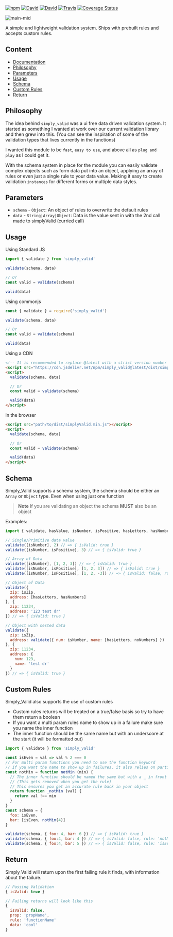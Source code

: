 [![npm](https://img.shields.io/npm/v/simply_valid.svg?style=flat-square)](https://www.npmjs.com/package/simply_valid)
[![David](https://img.shields.io/david/dhershman1/simply_valid.svg?style=flat-square)](https://david-dm.org/dhershman1/simply_valid)
[![David](https://img.shields.io/david/dev/dhershman1/simply_valid.svg?style=flat-square)](https://david-dm.org/dhershman1/simply_valid?type=dev)
[![Travis](https://img.shields.io/travis/dhershman1/simply_valid.svg?style=flat-square)](https://travis-ci.org/dhershman1/simply_valid)
[![Coverage Status](https://img.shields.io/coveralls/github/dhershman1/simply_valid.svg?style=flat-square)](https://coveralls.io/github/dhershman1/simply_valid?branch=master)

![main-mid](https://user-images.githubusercontent.com/8997380/49965860-6977dc80-feec-11e8-90ae-3bcbe43639b3.png)

A simple and lightweight validation system. Ships with prebuilt rules and accepts custom rules.

## Content
* [Documentation](http://simply_valid.dusty.codes)
* [Philosophy](#philosophy)
* [Parameters](#parameters)
* [Usage](#usage)
* [Schema](#schema)
* [Custom Rules](#custom-rules)
* [Return](#return)

## Philosophy

The idea behind `simply_valid` was a ui free data driven validation system. It started as something I wanted at work over our current validation library and then grew into this. (You can see the inspiration of some of the validation types that lives currently in the functions)

I wanted this module to be `fast`, `easy to use`, and above all as `plug and play` as I could get it.

With the schema system in place for the module you can easily validate complex objects such as form data put into an object, applying an array of rules or even just a single rule to your data value. Making it easy to create validation `instances` for different forms or multiple data styles.

## Parameters

- `schema` - `Object`: An object of rules to overwrite the default rules
- `data` - `String|Array|Object`: Data is the value sent in with the 2nd call made to simplyValid (curried call)

## Usage

Using Standard JS
```js
import { validate } from 'simply_valid'

validate(schema, data)

// Or
const valid = validate(schema)

valid(data)
```

Using commonjs
```js
const { validate } = require('simply_valid')

validate(schema, data)

// Or
const valid = validate(schema)

valid(data)
```

Using a CDN
```html
<!-- It is recommended to replace @latest with a strict version number -->
<script src="https://cdn.jsdelivr.net/npm/simply_valid@latest/dist/simply-valid.min.js"></script>
<script>
  validate(schema, data)

  // Or
  const valid = validate(schema)

  valid(data)
</script>
```

In the browser
```html
<script src="path/to/dist/simplyValid.min.js"></script>
<script>
  validate(schema, data)

  // Or
  const valid = validate(schema)

  valid(data)
</script>
```

## Schema

Simply_Valid supports a schema system, the schema should be either an `Array` or `Object` type. Even when using just one function

> **Note** If you are validating an object the schema **MUST** also be an object

Examples:
```js
import { validate, hasValue, isNumber, isPositive, hasLetters, hasNumbers, isZip, noNumbers } from 'simply_valid'

// Single/Primitive data value
validate([isNumber], 2) // => { isValid: true }
validate([isNumber, isPositive], 3) // => { isValid: true }

// Array of Data
validate([isNumber], [1, 2, 3]) // => { isValid: true }
validate([isNumber, isPositive], [1, 2, 3]) // => { isValid: true }
validate([isNumber, isPositive], [1, 2, -3]) // => { isValid: false, rule: 'isPositive', data: [1, 2, -3] }

// Object of Data
validate({
  zip: isZip,
  address: [hasLetters, hasNumbers]
}, {
  zip: 11234,
  address: '123 test dr'
}) // => { isValid: true }

// Object with nested data
validate({
  zip: isZip,
  address: validate({ num: isNumber, name: [hasLetters, noNumbers] })
}, {
  zip: 11234,
  address: {
    num: 123,
    name: 'test dr'
  }
}) // => { isValid: true }
```

## Custom Rules

Simply_Valid also supports the use of custom rules

- Custom rules returns will be treated on a true/false basis so try to have them return a boolean
- If you want a multi param rules name to show up in a failure make sure you name the inner function
- The inner function should be the same name but with an underscore at the start (it will be formatted out)

```js
import { validate } from 'simply_valid'

const isEven = val => val % 2 === 0
// For multi param functions you need to use the function keyword
// If you want the name to show up in failures, it also relies on partial execution
const notMin = function notMin (min) {
  // The inner function should be named the same but with a _ in front of it
  // (This gets removed when you get the rule)
  // This ensures you get an accurate rule back in your object
  return function _notMin (val) {
    return val !== min
  }
}
const schema = {
  foo: isEven,
  bar: [isEven, notMin(4)]
}

validate(schema, { foo: 4, bar: 6 }) // => { isValid: true }
validate(schema, { foo:4, bar: 4 }) // => { isValid: false, rule: 'notMin', data: 4 }
validate(schema, { foo:4, bar: 5 }) // => { isValid: false, rule: 'isEven', data: 5 }
```

## Return

Simply_Valid will return upon the first failing rule it finds, with information about the failure.

```js
// Passing Validation
{ isValid: true }

// Failing returns will look like this
{
  isValid: false,
  prop: 'propName',
  rule: 'functionName'
  data: 'cool'
}
```
